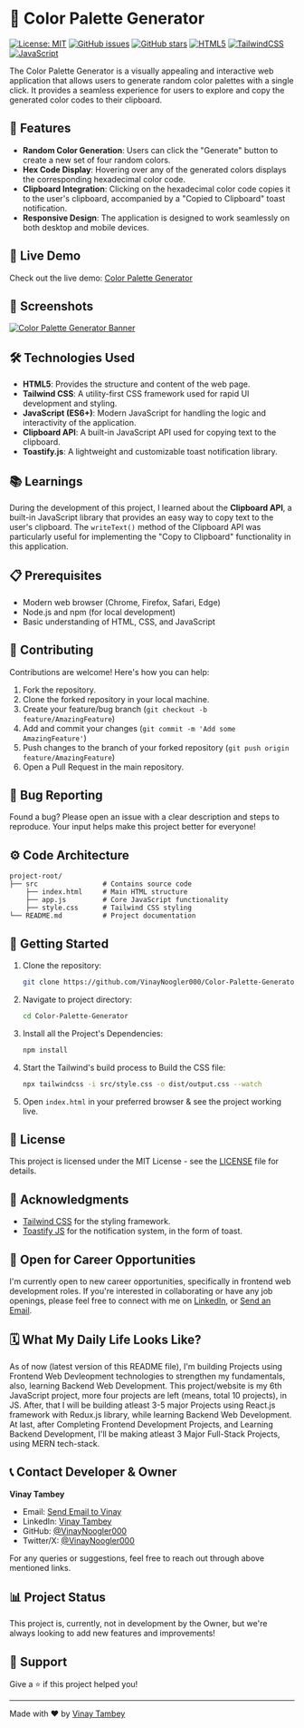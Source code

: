 # 🎨 Color Palette Generator

[![License: MIT](https://img.shields.io/badge/License-MIT-yellow.svg)](https://github.com/VinayNoogler000/Color-Palette-Generator/blob/main/LICENSE.txt)
[![GitHub issues](https://img.shields.io/github/issues/VinayNoogler000/Math-Quiz-Game)](https://github.com/VinayNoogler000/Color-Palette-Generator/issues)
[![GitHub stars](https://img.shields.io/github/stars/VinayNoogler000/Math-Quiz-Game)](https://github.com/VinayNoogler000/Color-Palette-Generator/stargazers)
[![HTML5](https://img.shields.io/badge/html5-%23E34F26.svg?style=for-the-badge&logo=html5&logoColor=white)](https://github.com/VinayNoogler000/Color-Palette-Generator/blob/main/src/index.html)
[![TailwindCSS](https://img.shields.io/badge/tailwindcss-%2338B2AC.svg?style=for-the-badge&logo=tailwind-css&logoColor=white)](https://github.com/VinayNoogler000/Color-Palette-Generator/blob/main/src/style.css)
[![JavaScript](https://img.shields.io/badge/javascript-%23323330.svg?style=for-the-badge&logo=javascript&logoColor=%23F7DF1E)](https://github.com/VinayNoogler000/Color-Palette-Generator/blob/main/src/app.js)

The Color Palette Generator is a visually appealing and interactive web application that allows users to generate random color palettes with a single click. It provides a seamless experience for users to explore and copy the generated color codes to their clipboard.


## 🌟 Features

- **Random Color Generation**: Users can click the "Generate" button to create a new set of four random colors.
- **Hex Code Display**: Hovering over any of the generated colors displays the corresponding hexadecimal color code.
- **Clipboard Integration**: Clicking on the hexadecimal color code copies it to the user's clipboard, accompanied by a "Copied to Clipboard" toast notification.
- **Responsive Design**: The application is designed to work seamlessly on both desktop and mobile devices.


## 🚀 Live Demo

Check out the live demo: [Color Palette Generator](https://color-palette-generator-vt.vercel.app/)


## 📸 Screenshots

[![Color Palette Generator Banner](https://i.postimg.cc/FRxMXzjs/Screenshot-2024-11-05-225101.png)](https://color-palette-generator-by-vt.b-cdn.net/)


## 🛠️ Technologies Used

- **HTML5**: Provides the structure and content of the web page.
- **Tailwind CSS**: A utility-first CSS framework used for rapid UI development and styling.
- **JavaScript (ES6+)**: Modern JavaScript for handling the logic and interactivity of the application.
- **Clipboard API**: A built-in JavaScript API used for copying text to the clipboard.
- **Toastify.js**: A lightweight and customizable toast notification library.


## 📚 Learnings
During the development of this project, I learned about the **Clipboard API**, a built-in JavaScript library that provides an easy way to copy text to the user's clipboard. The `writeText()` method of the Clipboard API was particularly useful for implementing the "Copy to Clipboard" functionality in this application.


## 📋 Prerequisites

- Modern web browser (Chrome, Firefox, Safari, Edge)
- Node.js and npm (for local development)
- Basic understanding of HTML, CSS, and JavaScript


## 🤝 Contributing

Contributions are welcome! Here's how you can help:

1. Fork the repository.
2. Clone the forked repository in your local machine.
2. Create your feature/bug branch (`git checkout -b feature/AmazingFeature`)
3. Add and commit your changes (`git commit -m 'Add some AmazingFeature'`)
4. Push changes to the branch of your forked repository (`git push origin feature/AmazingFeature`)
5. Open a Pull Request in the main repository.


## 🐛 Bug Reporting

Found a bug? Please open an issue with a clear description and steps to reproduce. Your input helps make this project better for everyone!


## ⚙️ Code Architecture

```
project-root/
├── src                # Contains source code
    ├── index.html     # Main HTML structure
    ├── app.js         # Core JavaScript functionality
    ├── style.css      # Tailwind CSS styling
└── README.md          # Project documentation
```


## 🎯 Getting Started

1. Clone the repository:
   ```bash
   git clone https://github.com/VinayNoogler000/Color-Palette-Generator.git
   ```

2. Navigate to project directory:
   ```bash
   cd Color-Palette-Generator
   ```

3. Install all the Project's Dependencies:
   ```bash
   npm install
   ```

4. Start the Tailwind's build process to Build the CSS file:
   ```bash
   npx tailwindcss -i src/style.css -o dist/output.css --watch
   ```

5. Open `index.html` in your preferred browser & see the project working live.


## 📝 License

This project is licensed under the MIT License - see the [LICENSE](https://github.com/VinayNoogler000/Color-Palette-Generator/blob/main/LICENSE.txt) file for details.


## 🙏 Acknowledgments

- [Tailwind CSS](https://tailwindcss.com/) for the styling framework.
- [Toastify JS](https://www.npmjs.com/package/toastify-js) for the notification system, in the form of toast.


## 💼 Open for Career Opportunities
I'm currently open to new career opportunities, specifically in frontend web development roles. If you're interested in collaborating or have any job openings, please feel free to connect with me on [LinkedIn](https://www.linkedin.com/in/vinaytambey/), or [Send an Email](mailto:vinaytambey000@gmail.com).


## 🗓️ What My Daily Life Looks Like?
As of now (latest version of this README file), I'm building Projects using Frontend Web Devleopment technologies to strengthen my fundamentals, also, learning Backend Web Development. 
This project/website is my 6th JavaScript project, more four projects are left (means, total 10 projects), in JS. 
After, that I will be building atleast 3-5 major Projects using React.js framework with Redux.js library, while learning Backend Web Development.
At last, after Completing Frontend Development Projects, and Learning Backend Development, I'll be making atleast 3 Major Full-Stack Projects, using MERN tech-stack. 


## 📞 Contact Developer & Owner

**Vinay Tambey**
- Email: [Send Email to Vinay](mailto:vinaytambey000@gmail.com)
- LinkedIn: [Vinay Tambey](https://www.linkedin.com/in/vinaytambey)
- GitHub: [@VinayNoogler000](https://github.com/VinayNoogler000)
- Twitter/X: [@VinayNoogler000](https://x.com/VinayNoogler000)

For any queries or suggestions, feel free to reach out through above mentioned links.   


## 📊 Project Status

This project is, currently, not in development by the Owner, but we're always looking to add new features and improvements!


## 💼 Support

Give a ⭐️ if this project helped you!

---

Made with ❤️ by [Vinay Tambey](https://github.com/VinayNoogler000)
